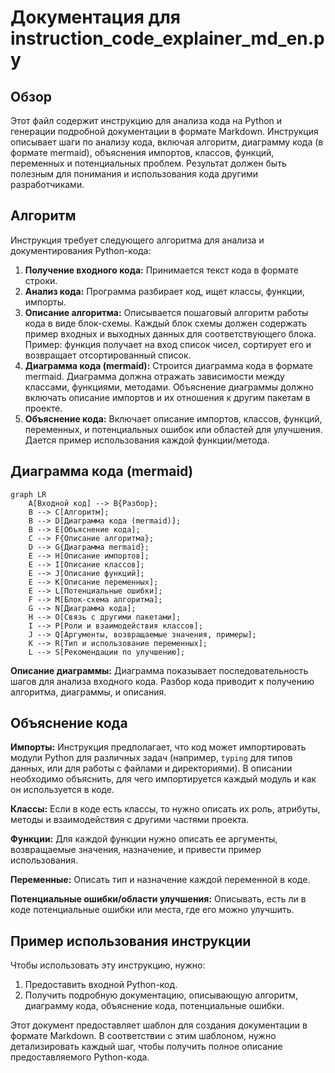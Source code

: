# Документация для instruction_code_explainer_md_en.py

## Обзор

Этот файл содержит инструкцию для анализа кода на Python и генерации подробной документации в формате Markdown. Инструкция описывает шаги по анализу кода, включая алгоритм, диаграмму кода (в формате mermaid), объяснения импортов, классов, функций, переменных и потенциальных проблем.  Результат должен быть полезным для понимания и использования кода другими разработчиками.

## Алгоритм

Инструкция требует следующего алгоритма для анализа и документирования Python-кода:

1. **Получение входного кода:** Принимается текст кода в формате строки.
2. **Анализ кода:** Программа разбирает код, ищет классы, функции, импорты.
3. **Описание алгоритма:**  Описывается пошаговый алгоритм работы кода в виде блок-схемы.  Каждый блок схемы должен содержать пример входных и выходных данных для соответствующего блока.  Пример: функция получает на вход список чисел, сортирует его и возвращает отсортированный список.
4. **Диаграмма кода (mermaid):** Строится диаграмма кода в формате mermaid.  Диаграмма должна отражать зависимости между классами, функциями, методами. Объяснение диаграммы должно включать описание импортов и их отношения к другим пакетам в проекте.
5. **Объяснение кода:**  Включает описание импортов, классов, функций, переменных, и потенциальных ошибок или областей для улучшения.  Дается пример использования каждой функции/метода.

## Диаграмма кода (mermaid)

```mermaid
graph LR
    A[Входной код] --> B{Разбор};
    B --> C[Алгоритм];
    B --> D[Диаграмма кода (mermaid)];
    B --> E[Объяснение кода];
    C --> F{Описание алгоритма};
    D --> G{Диаграмма mermaid};
    E --> H[Описание импортов];
    E --> I[Описание классов];
    E --> J[Описание функций];
    E --> K[Описание переменных];
    E --> L[Потенциальные ошибки];
    F --> M[Блок-схема алгоритма];
    G --> N[Диаграмма кода];
    H --> O[Связь с другими пакетами];
    I --> P[Роли и взаимодействия классов];
    J --> Q[Аргументы, возвращаемые значения, примеры];
    K --> R[Тип и использование переменных];
    L --> S[Рекомендации по улучшению];
```

**Описание диаграммы:** Диаграмма показывает последовательность шагов для анализа входного кода. Разбор кода приводит к получению алгоритма, диаграммы, и описания.


## Объяснение кода

**Импорты:** Инструкция предполагает, что код может импортировать модули Python для различных задач (например, `typing` для типов данных, или для работы с файлами и директориями).  В описании необходимо объяснить, для чего импортируется каждый модуль и как он используется в коде.

**Классы:**  Если в коде есть классы, то нужно описать их роль, атрибуты, методы и взаимодействия с другими частями проекта.

**Функции:**  Для каждой функции нужно описать ее аргументы, возвращаемые значения, назначение, и привести пример использования.

**Переменные:**  Описать тип и назначение каждой переменной в коде.

**Потенциальные ошибки/области улучшения:** Описывать, есть ли в коде потенциальные ошибки или места, где его можно улучшить.


## Пример использования инструкции

Чтобы использовать эту инструкцию, нужно:

1. Предоставить входной Python-код.
2. Получить подробную документацию, описывающую алгоритм, диаграмму кода, объяснение кода, потенциальные ошибки.

Этот документ предоставляет шаблон для создания документации в формате Markdown.  В соответствии с этим шаблоном, нужно детализировать каждый шаг, чтобы получить полное описание предоставляемого Python-кода.